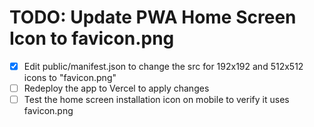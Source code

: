 # TODO: Update PWA Home Screen Icon to favicon.png

- [x] Edit public/manifest.json to change the src for 192x192 and 512x512 icons to "favicon.png"
- [ ] Redeploy the app to Vercel to apply changes
- [ ] Test the home screen installation icon on mobile to verify it uses favicon.png
